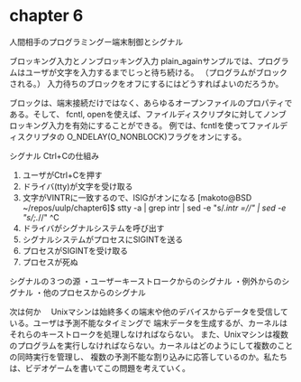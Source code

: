 # chapter 6
人間相手のプログラミングー端末制御とシグナル

ブロッキング入力とノンブロッキング入力
plain_againサンプルでは、プログラムはユーザが文字を入力するまでじっと待ち続ける。
（プログラムがブロックされる。）
入力待ちのブロックをオフにするにはどうすればよいのだろうか。

ブロックは、端末接続だけではなく、あらゆるオープンファイルのプロパティである。そして、
fcntl, openを使えば、ファイルディスクリプタに対してノンブロッキング入力を有効にすることができる。
例では、fcntlを使ってファイルディスクリプタの O_NDELAY(O_NONBLOCK)フラグをオンにする。


シグナル
Ctrl+Cの仕組み
1. ユーザがCtrl+Cを押す
2. ドライバ(tty)が文字を受け取る
3. 文字がVINTRに一致するので、ISIGがオンになる
 [makoto@BSD ~/repos/uulp/chapter6]$ stty -a | grep intr | sed -e "s/.*intr =//" | sed -e "s/;.*//"
  ^C
4. ドライバがシグナルシステムを呼び出す
5. シグナルシステムがプロセスにSIGINTを送る
6. プロセスがSIGINTを受け取る
7. プロセスが死ぬ

シグナルの３つの源
・ユーザーキーストロークからのシグナル
・例外からのシグナル
・他のプロセスからのシグナル


次は何か
　Unixマシンは始終多くの端末や他のデバイスからデータを受信している。ユーザは予測不能なタイミングで
端末データを生成するが、カーネルはそれらのキーストロークを処理しなければならない。
また、Unixマシンは複数のプログラムを実行しなければならない。カーネルはどのようにして複数のことの同時実行を管理し、
複数の予測不能な割り込みに応答しているのか。私たちは、ビデオゲームを書いてこの問題を考えていく。
